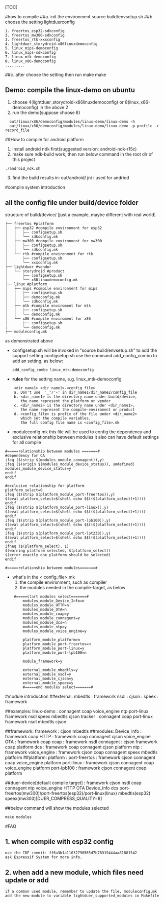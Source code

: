[TOC]

#how to compile
##a.  init the environment
    source build/envsetup.sh
##b.  choose the setting
    lightduerconfig

    1. freertos_esp32-sdkconfig
    2. freertos_mw300-sdkconfig
    3. freertos_rtk-xxxconfig
    4. lightduer_storydroid-x86linuxdemoconfig
    5. linux_mips-democonfig
    6. linux_mips-sdkconfig
    7. linux_mtk-democonfig
    8. linux_x86-democonfig
    .........
##c. after choose the setting then run make
    make

## Demo: compile the linux-demo on ubuntu

  1.  choose 4(lightduer_storydroid-x86linuxdemoconfig) or 8(linux_x86-democonfig) in the above 2
  2. run the demo(suppose choose 8)
 ```
   out/linux/x86/democonfig/modules/linux-demo/linux-demo -h
   out/linux/x86/democonfig/modules/linux-demo/linux-demo -p profile -r record_file
   ```

##How to compile for android platform
  1. install android ndk first(suggested version: android-ndk-r15c)
  2. make sure ndk-build work, then run below command in the root dir of this project
   ```
   ./android_ndk.sh
   ```
  3. find the build results in: out/android/
jni : used for andriod

#compile system introduction
## all the config file under build/device folder
structure of build/device/ [just a example, maybe different with real world]
```
├── freertos #platform
│   ├── esp32 #compile environment for esp32
│   │   ├── configsetup.sh
│   │   └── sdkconfig.mk
│   ├── mw300 #compile environment for mw300
│   │   ├── configsetup.sh
│   │   └── sdkconfig.mk
│   └── rtk #compile environment for rtk
│       ├── configsetup.sh
│       └── xxxconfig.mk
├── lightduer #vendor
│   └── storydroid #product
│       ├── configsetup.sh
│       └── x86linuxdemoconfig.mk
│── linux #platform
│   ├── mips #compile environment for mips
│   │   ├── configsetup.sh
│   │   ├── democonfig.mk
│   │   └── sdkconfig.mk
│   ├── mtk #compile enviroment for mtk
|   │   ├── configsetup.sh
│   │   └── democonfig.mk
│   └── x86 #compile enviroment for x86
│       ├── configsetup.sh
|       └── democonfig.mk
├── moduleconfig.mk
```
as demonstrated above

 - configsetup.sh will be invoked in "source build/envsetup.sh" to add the support setting
    configsetup.sh use the command add_config_combo to add an setting, as below:
    ```
    add_config_combo linux_mtk-democonfig
    ```
 - **rules** for the setting name, e.g. linux_mtk-democonfig
```
    <dir_name1>_<dir_name1>-<config_file>
    a. Don't use  '_'/'-' in dir_name1/dir_name2/config_file
    b. <dir_name1> is the directory name under build/device,
       the name represent the platform or vendor
    c. <dir_name2> is the directory name under <dir_name1>,
       the name represent the compile-enviroment or product
    d. <config_file> is prefix of the file under <dir_name2>
       which set the compile variables.
       the full config file name is <config_file>.mk
```
- moduleconfig.mk
     this file will be used to config the dependency and exclusive relationship between modules
     it also can have default settings for all compile
```
#=====relationship between modules =======#
#dependency for CA
ifeq ($(strip $(modules_module_connagent)),y)
ifeq ($(origin $(modules_module_device_status)), undefined)
modules_module_device_status=y
endif
endif

#exclusive relationship for platform
platform_select=0
ifeq ($(strip $(platform_module_port-freertos)),y)
$(eval platform_select=$(shell echo $$(($(platform_select)+1))))
endif
ifeq ($(strip $(platform_module_port-linux)),y)
$(eval platform_select=$(shell echo $$(($(platform_select)+1))))
endif
ifeq ($(strip $(platform_module_port-lpb100)),y)
$(eval platform_select=$(shell echo $$(($(platform_select)+1))))
endif
ifeq ($(strip $(platform_module_port-lpt230)),y)
$(eval platform_select=$(shell echo $$(($(platform_select)+1))))
endif
ifneq ($(platform_select), 1)
$(warning platform selected, $(platform_select))
$(error exactly one platform should be selected)
endif

#=====relationship between modules=======#
```
- what's in the  < config_file>.mk
    1. the compile environment, such as compiler
    2. the modules needed in the compile-target, as below
```
    #=====start modules select=======#
        modules_module_Device_Info=n
        modules_module_HTTP=n
        modules_module_OTA=n
        modules_module_coap=y
        modules_module_connagent=y
        modules_module_dcs=n
        modules_module_ntp=y
        modules_module_voice_engine=y

        platform_module_platform=n
        platform_module_port-freertos=n
        platform_module_port-linux=y
        platform_module_port-lpb100=n

        module_framework=y

        external_module_mbedtls=y
        external_module_nsdl=y
        external_module_cjson=y
        external_module_speex=y
        #=====end modules select=======#
```
#module introduction
##external:
    mbedtls : framework
    nsdl    :
    cjson   :
    speex   : framework

##examples:
    linux-demo : connagent coap voice_engine ntp port-linux framework nsdl speex mbedtls cjson
    tracker    : connagent coap port-linux framework nsdl mbedtls cjson

##framework:
    framework : cjson mbedtls
##modules:
    Device_Info  : framework coap
    HTTP         : framework coap connagent cjson voice_engine
    OTA          : framework coap
    coap         : framework nsdl
    connagent    : cjson framework coap platform
    dcs          : framework coap connagent cjson platform
    ntp          : framework
    voice_engine : framework cjson coap connagent speex mbedtls platform
##platform:
    platform      :
    port-freertos : framework cjson connagent coap voice_engine platform
    port-linux    : framework cjson connagent coap voice_engine platform
    port-lpb100   : framework cjson connagent coap platform

##duer-device[default compile target] :
    framework cjson nsdl coap connagent ntp voice_engine
    HTTP OTA Device_Info dcs
        port-freertos(mw300)/port-freertos(esp32)/port-linux(linux)
        mbedtls(esp32)
        speex(mw300)[DUER_COMPRESS_QUALITY=8]

##below command will show the modules selected
```
make modules
```

#FAQ
## 1. when compile with esp32 config
    use the IDF commit: ff6a3b1a11032798565d7b78319444aa81881542
    ask Espressif System for more info.
## 2. when add a new module, which files need update or add
    if a common used module, remember to update the file, moduleconfig.mk
    add the new module to variable lightduer_supported_modules in Makefile

